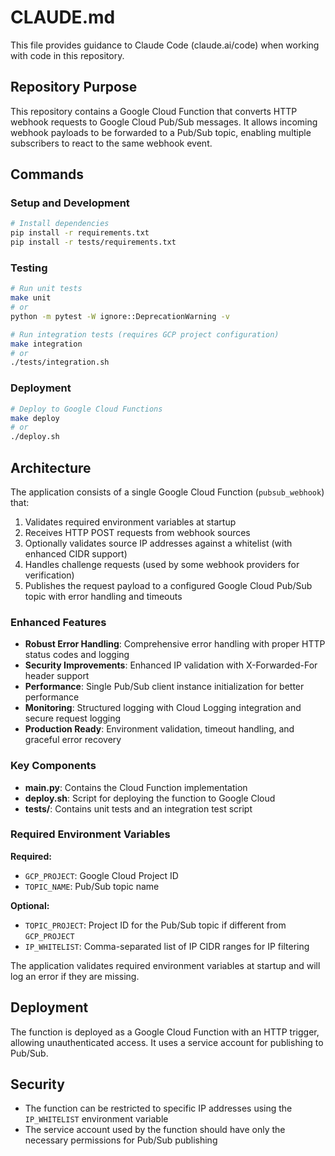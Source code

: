 # CLAUDE.md

This file provides guidance to Claude Code (claude.ai/code) when working with code in this repository.

## Repository Purpose

This repository contains a Google Cloud Function that converts HTTP webhook requests to Google Cloud Pub/Sub messages. It allows incoming webhook payloads to be forwarded to a Pub/Sub topic, enabling multiple subscribers to react to the same webhook event.

## Commands

### Setup and Development

```bash
# Install dependencies
pip install -r requirements.txt
pip install -r tests/requirements.txt
```

### Testing

```bash
# Run unit tests
make unit
# or
python -m pytest -W ignore::DeprecationWarning -v

# Run integration tests (requires GCP project configuration)
make integration
# or
./tests/integration.sh
```

### Deployment

```bash
# Deploy to Google Cloud Functions
make deploy
# or
./deploy.sh
```

## Architecture

The application consists of a single Google Cloud Function (`pubsub_webhook`) that:

1. Validates required environment variables at startup
2. Receives HTTP POST requests from webhook sources
3. Optionally validates source IP addresses against a whitelist (with enhanced CIDR support)
4. Handles challenge requests (used by some webhook providers for verification)
5. Publishes the request payload to a configured Google Cloud Pub/Sub topic with error handling and timeouts

### Enhanced Features

- **Robust Error Handling**: Comprehensive error handling with proper HTTP status codes and logging
- **Security Improvements**: Enhanced IP validation with X-Forwarded-For header support
- **Performance**: Single Pub/Sub client instance initialization for better performance
- **Monitoring**: Structured logging with Cloud Logging integration and secure request logging
- **Production Ready**: Environment validation, timeout handling, and graceful error recovery

### Key Components

- **main.py**: Contains the Cloud Function implementation
- **deploy.sh**: Script for deploying the function to Google Cloud
- **tests/**: Contains unit tests and an integration test script

### Required Environment Variables

**Required:**
- `GCP_PROJECT`: Google Cloud Project ID
- `TOPIC_NAME`: Pub/Sub topic name

**Optional:**
- `TOPIC_PROJECT`: Project ID for the Pub/Sub topic if different from `GCP_PROJECT`
- `IP_WHITELIST`: Comma-separated list of IP CIDR ranges for IP filtering

The application validates required environment variables at startup and will log an error if they are missing.

## Deployment

The function is deployed as a Google Cloud Function with an HTTP trigger, allowing unauthenticated access. It uses a service account for publishing to Pub/Sub.

## Security

- The function can be restricted to specific IP addresses using the `IP_WHITELIST` environment variable
- The service account used by the function should have only the necessary permissions for Pub/Sub publishing